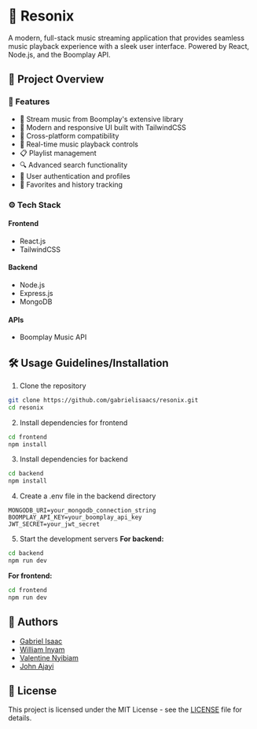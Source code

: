 # 🎵 Resonix

A modern, full-stack music streaming application that provides seamless music playback experience with a sleek user interface. Powered by React, Node.js, and the Boomplay API.

## 📃 Project Overview
### 🚀 Features

- 🎵 Stream music from Boomplay's extensive library
- 🎨 Modern and responsive UI built with TailwindCSS
- 📱 Cross-platform compatibility
- 🎼 Real-time music playback controls
- 📋 Playlist management
- 🔍 Advanced search functionality
- 👤 User authentication and profiles
- 💾 Favorites and history tracking

### ⚙️ Tech Stack

#### Frontend
- React.js
- TailwindCSS

#### Backend
- Node.js
- Express.js
- MongoDB

#### APIs
- Boomplay Music API


## 🛠️ Usage Guidelines/Installation

1. Clone the repository
```bash
git clone https://github.com/gabrielisaacs/resonix.git
cd resonix
```

2. Install dependencies for frontend
```bash
cd frontend
npm install
```

3. Install dependencies for backend
```bash
cd backend
npm install
```

4. Create a .env file in the backend directory
```env
MONGODB_URI=your_mongodb_connection_string
BOOMPLAY_API_KEY=your_boomplay_api_key
JWT_SECRET=your_jwt_secret
```

5. Start the development servers
**For backend:**
```bash
cd backend
npm run dev
```

**For frontend:**
```bash
cd frontend
npm run dev
```

## 👥 Authors
- [Gabriel Isaac](https://github.com/gabrielisaacs)
- [William Inyam](https://github.com/gabrielisaacs)
- [Valentine Nyibiam](https://github.com/gabrielisaacs)
- [John Ajayi](https://github.com/gabrielisaacs)

## 📝 License
This project is licensed under the MIT License - see the [LICENSE](https://github.com/gabrielisaacs/resonix/blob/main/LICENSE) file for details.
